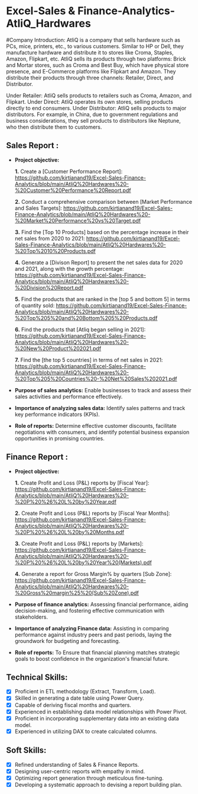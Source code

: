 # Excel-Sales & Finance-Analytics-AtliQ_Hardwares

#Company Introduction: 
AtliQ is a company that sells hardware such as PCs, mice, printers, etc., to various customers. Similar to HP or Dell, they manufacture hardware and distribute it to stores like Croma, Staples, Amazon, Flipkart, etc. AtliQ sells its products through two platforms: Brick and Mortar stores, such as Croma and Best Buy, which have physical store presence, and E-Commerce platforms like Flipkart and Amazon. They distribute their products through three channels: Retailer, Direct, and Distributor.

Under Retailer: AtliQ sells products to retailers such as Croma, Amazon, and Flipkart.
Under Direct: AtliQ operates its own stores, selling products directly to end consumers.
Under Distributor: AtliQ sells products to major distributors. For example, in China, due to government regulations and business considerations, they sell products to distributors like Neptune, who then distribute them to customers.

## Sales Report :

- **Project objective:** 

    **1.** Create a [Customer Performance Report]: https://github.com/kirtianand19/Excel-Sales-Finance-Analytics/blob/main/AtliQ%20Hardwares%20-%20Customer%20Performance%20Report.pdf

    **2.** Conduct a comprehensive comparison between [Market Performance and Sales Targets]: https://github.com/kirtianand19/Excel-Sales-Finance-Analytics/blob/main/AtliQ%20Hardwares%20-%20Market%20Performance%20vs%20Target.pdf
  
    **3.** Find the [Top 10 Products] based on the percentage increase in their net sales from 2020 to 2021: https://github.com/kirtianand19/Excel-Sales-Finance-Analytics/blob/main/AtliQ%20Hardwares%20-%20Top%2010%20Products.pdf

    **4.** Generate a [Divison Report] to present the net sales data for 2020 and 2021, along with the growth percentage: https://github.com/kirtianand19/Excel-Sales-Finance-Analytics/blob/main/AtliQ%20Hardwares%20-%20Division%20Report.pdf
  
    **5.** Find the products that are ranked in the [top 5 and bottom 5] in terms of quantity sold: https://github.com/kirtianand19/Excel-Sales-Finance-Analytics/blob/main/AtliQ%20Hardwares%20-%20Top%205%20and%20Bottom%205%20Products.pdf

    **6.** Find the products that [Atliq began selling in 2021]: https://github.com/kirtianand19/Excel-Sales-Finance-Analytics/blob/main/AtliQ%20Hardwares%20-%20New%20Product%202021.pdf

    **7.** Find the [the top 5 countries] in terms of net sales in 2021: https://github.com/kirtianand19/Excel-Sales-Finance-Analytics/blob/main/AtliQ%20Hardwares%20-%20Top%205%20Countries%20-%20Net%20Sales%202021.pdf

- **Purpose of sales analytics:** Enable businesses to track and assess their sales activities and performance effectively.

- **Importance of analyzing sales data:** Identify sales patterns and track key performance indicators (KPIs).

- **Role of reports:** Determine effective customer discounts, facilitate negotiations with consumers, and identify potential business expansion opportunities in promising countries.


## Finance Report :

- **Project objective:** 

    **1.** Create Profit and Loss (P&L) reports by [Fiscal Year]: https://github.com/kirtianand19/Excel-Sales-Finance-Analytics/blob/main/AtliQ%20Hardwares%20-%20P%20%26%20L%20by%20Year.pdf
  
    **2.** Create Profit and Loss (P&L) reports by [Fiscal Year Months]: https://github.com/kirtianand19/Excel-Sales-Finance-Analytics/blob/main/AtliQ%20Hardwares%20-%20P%20%26%20L%20by%20Months.pdf

    **3.** Create Profit and Loss (P&L) reports by [Markets]: https://github.com/kirtianand19/Excel-Sales-Finance-Analytics/blob/main/AtliQ%20Hardwares%20-%20P%20%26%20L%20by%20Year%20(Markets).pdf

    **4.** Generate a report for Gross Margin% by quarters [Sub Zone]: https://github.com/kirtianand19/Excel-Sales-Finance-Analytics/blob/main/AtliQ%20Hardwares%20-%20Gross%20margin%25%20(Sub%20Zone).pdf

- **Purpose of finance analytics:** Assessing financial performance, aiding decision-making, and fostering effective communication with stakeholders.

- **Importance of analyzing Finance data:** Assisting in comparing performance against industry peers and past periods, laying the groundwork for budgeting and forecasting.

- **Role of reports:** To Ensure that financial planning matches strategic goals to boost confidence in the organization's financial future.

## Technical Skills:
- [x]	Proficient in ETL methodology (Extract, Transform, Load).
- [x]	Skilled in generating a date table using Power Query.
- [x]	Capable of deriving fiscal months and quarters.
- [x]	Experienced in establishing data model relationships with Power Pivot.
- [x]	Proficient in incorporating supplementary data into an existing data model.
- [x]	Experienced in utilizing DAX to create calculated columns.

## Soft Skills:
- [x]	Refined understanding of Sales & Finance Reports.
- [x]	Designing user-centric reports with empathy in mind.
- [x]	Optimizing report generation through meticulous fine-tuning.
- [x]	Developing a systematic approach to devising a report building plan.
